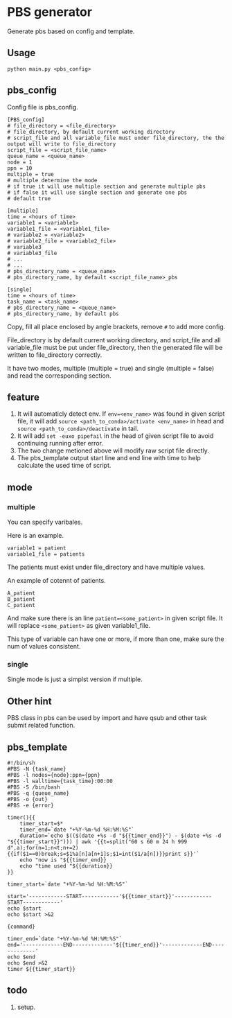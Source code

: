 # PBS generator

Generate pbs based on config and template.

## Usage
```
python main.py <pbs_config>
```

## pbs_config

Config file is pbs_config.
```
[PBS_config]
# file_directory = <file_directory>
# file_directory, by default current working directory
# script_file and all variable_file must under file_directory, the the output will write to file_directory
script_file = <script_file_name>
queue_name = <queue_name>
node = 1
ppn = 10
multiple = true
# multiple determine the mode
# if true it will use multiple section and generate multiple pbs
# if false it will use single section and generate one pbs
# default true

[multiple]
time = <hours of time>
variable1 = <variable1>
variable1_file = <variable1_file>
# variable2 = <variable2>
# variable2_file = <variable2_file>
# variable3
# variable3_file
# ...
# ...
# pbs_directory_name = <queue_name> 
# pbs_directory_name, by default <script_file_name>_pbs

[single]
time = <hours of time>
task_name = <task_name>
# pbs_directory_name = <queue_name> 
# pbs_directory_name, by default pbs
```
Copy, fill all place enclosed by angle brackets, remove `#` to add more config.

File_directory is by default current working directory, and script_file and all variable_file must be put under file_directory, then the generated file will be written to file_directory correctly.

It have two modes, multiple (multiple = true) and single (multiple = false) and read the corresponding section.

## feature
1. It will automaticly detect env. If `env=<env_name>` was found in given script file, it will add `source <path_to_conda>/activate <env_name>` in head and `source <path_to_conda>/deactivate` in tail.
2. It will add `set -euxo pipefail` in the head of given script file to avoid continuing running after error.
3. The two change metioned above will modify raw script file directly.
3. The pbs_template output start line and end line with time to help calculate the used time of script.


## mode
### multiple
You can specify varibales.

Here is an example.
```
variable1 = patient
variable1_file = patients
```
The patients must exist under file_directory and have multiple values.

An example of cotennt of patients.
```
A_patient
B_patient
C_patient
```
And make sure there is an line `patient=<some_patient>` in given script file. It will replace `<some_patient>` as given variable1_file.

This type of variable can have one or more, if more than one, make sure the num of values consistent.

### single
Single mode is just a simplst version if multiple.

## Other hint
PBS class in pbs can be used by import and have qsub and other task submit related function.

## pbs_template
```
#!/bin/sh
#PBS -N {task_name}
#PBS -l nodes={node}:ppn={ppn}
#PBS -l walltime={task_time}:00:00
#PBS -S /bin/bash
#PBS -q {queue_name}
#PBS -o {out}
#PBS -e {error}

timer(){{
    timer_start=$*
    timer_end=`date "+%Y-%m-%d %H:%M:%S"`
    duration=`echo $(($(date +%s -d "${{timer_end}}") - $(date +%s -d "${{timer_start}}"))) | awk '{{t=split("60 s 60 m 24 h 999 d",a);for(n=1;n<t;n+=2){{if($1==0)break;s=$1%a[n]a[n+1]s;$1=int($1/a[n])}}print s}}'`
    echo "now is "${{timer_end}}
    echo "time used "${{duration}}
}}

timer_start=`date "+%Y-%m-%d %H:%M:%S"`

start='------------START------------'${{timer_start}}'------------START------------'
echo $start
echo $start >&2

{command}

timer_end=`date "+%Y-%m-%d %H:%M:%S"`
end='-------------END-------------'${{timer_end}}'-------------END-------------'
echo $end
echo $end >&2
timer ${{timer_start}}

```

## todo
1. setup.